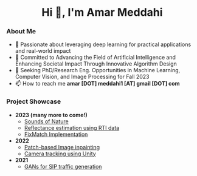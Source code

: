 <h1 align="center">Hi 👋, I'm Amar Meddahi</h1>

<h3 align="left">About Me</h3> 

- 🌱 Passionate about leveraging deep learning for practical applications and real-world impact
- 🔭 Committed to Advancing the Field of Artificial Intelligence and Enhancing Societal Impact Through Innovative Algorithm Design
- 🤝 Seeking PhD/Research Eng. Opportunities in Machine Learning, Computer Vision, and Image Processing for Fall 2023
- 📫 How to reach me **amar [DOT] meddahi1 [AT] gmail [DOT] com** 

<h3 align="left">Project Showcase</h3> 

 - **2023 (many more to come!)**
 	 - [Sounds of Nature](https://github.com/amarmeddahi/sounds-of-nature)
	 - [Reflectance estimation using RTI data](https://github.com/amarmeddahi/reflectance-estimation)
	 - [FixMatch Implementation](https://github.com/amarmeddahi/fix-match)
 - **2022**
	 - [Patch-based Image inpainting](https://github.com/amarmeddahi/patch-based-inpainting)
	 - [Camera tracking using Unity](https://github.com/amarmeddahi/camera-tracking)
 - **2021**
	 - [GANs for SIP traffic generation](https://github.com/amarmeddahi/sip-gan)

